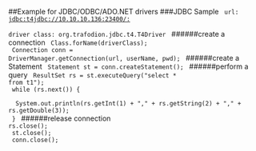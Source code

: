 ##Example for JDBC/ODBC/ADO.NET drivers
###JDBC Sample
<code>
url: <jdbc:t4jdbc://10.10.10.136:23400/:><br/>
driver class: org.trafodion.jdbc.t4.T4Driver
</code>
######create a connection
<code>
Class.forName(driverClass);<br/>
Connection conn = DriverManager.getConnection(url, userName, pwd);
</code>
######create a Statement
<code>
Statement st = conn.createStatement();
</code>
######perform a query
<code>
ResultSet rs = st.executeQuery("select * from t1");<br/>
while (rs.next()) {<br/>
&nbsp;&nbsp;System.out.println(rs.getInt(1) + "," + rs.getString(2) + "," + rs.getDouble(3));<br/>
			}
</code>
######release connection
<code>
rs.close();<br/>
st.close();<br/>
conn.close();
</code>
